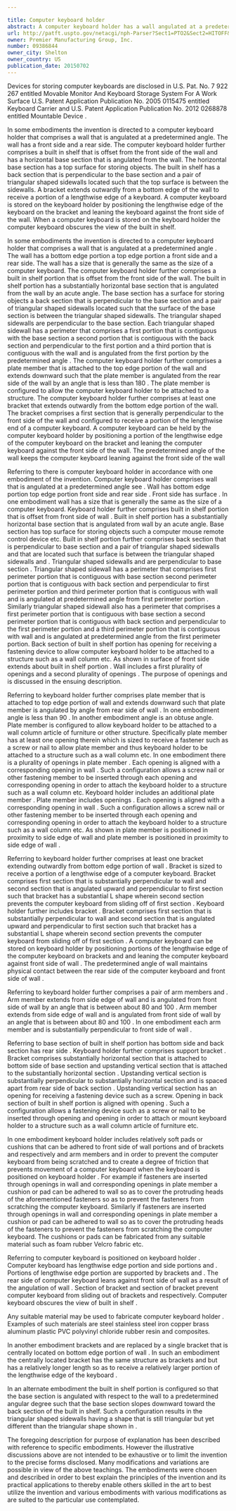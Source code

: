 ```yaml
---

title: Computer keyboard holder
abstract: A computer keyboard holder has a wall angulated at a predetermined angle. A built-in shelf is offset from the front side of the wall and has a horizontal base that is angulated from the wall. The horizontal base has a top surface for storing objects. The built-in shelf has a back that is perpendicular to the base and a pair of triangular shaped sidewalls located such that the top surface is between the sidewalls. A bracket extends outwardly from a bottom edge of the wall to receive a portion of a lengthwise edge of a keyboard. A keyboard is stored on the keyboard holder by positioning a portion of the lengthwise edge of the keyboard on the bracket and leaning the keyboard against the front side of the wall. When a keyboard is stored on the keyboard holder, the keyboard obscures the view of the built-in shelf.
url: http://patft.uspto.gov/netacgi/nph-Parser?Sect1=PTO2&Sect2=HITOFF&p=1&u=%2Fnetahtml%2FPTO%2Fsearch-adv.htm&r=1&f=G&l=50&d=PALL&S1=09386844&OS=09386844&RS=09386844
owner: Premier Manufacturing Group, Inc.
number: 09386844
owner_city: Shelton
owner_country: US
publication_date: 20150702
---
```

Devices for storing computer keyboards are disclosed in U.S. Pat. No. 7 922 267 entitled Movable Monitor And Keyboard Storage System For A Work Surface U.S. Patent Application Publication No. 2005 0115475 entitled Keyboard Carrier and U.S. Patent Application Publication No. 2012 0268878 entitled Mountable Device .

In some embodiments the invention is directed to a computer keyboard holder that comprises a wall that is angulated at a predetermined angle. The wall has a front side and a rear side. The computer keyboard holder further comprises a built in shelf that is offset from the front side of the wall and has a horizontal base section that is angulated from the wall. The horizontal base section has a top surface for storing objects. The built in shelf has a back section that is perpendicular to the base section and a pair of triangular shaped sidewalls located such that the top surface is between the sidewalls. A bracket extends outwardly from a bottom edge of the wall to receive a portion of a lengthwise edge of a keyboard. A computer keyboard is stored on the keyboard holder by positioning the lengthwise edge of the keyboard on the bracket and leaning the keyboard against the front side of the wall. When a computer keyboard is stored on the keyboard holder the computer keyboard obscures the view of the built in shelf.

In some embodiments the invention is directed to a computer keyboard holder that comprises a wall that is angulated at a predetermined angle . The wall has a bottom edge portion a top edge portion a front side and a rear side. The wall has a size that is generally the same as the size of a computer keyboard. The computer keyboard holder further comprises a built in shelf portion that is offset from the front side of the wall. The built in shelf portion has a substantially horizontal base section that is angulated from the wall by an acute angle. The base section has a surface for storing objects a back section that is perpendicular to the base section and a pair of triangular shaped sidewalls located such that the surface of the base section is between the triangular shaped sidewalls. The triangular shaped sidewalls are perpendicular to the base section. Each triangular shaped sidewall has a perimeter that comprises a first portion that is contiguous with the base section a second portion that is contiguous with the back section and perpendicular to the first portion and a third portion that is contiguous with the wall and is angulated from the first portion by the predetermined angle . The computer keyboard holder further comprises a plate member that is attached to the top edge portion of the wall and extends downward such that the plate member is angulated from the rear side of the wall by an angle that is less than 180 . The plate member is configured to allow the computer keyboard holder to be attached to a structure. The computer keyboard holder further comprises at least one bracket that extends outwardly from the bottom edge portion of the wall. The bracket comprises a first section that is generally perpendicular to the front side of the wall and configured to receive a portion of the lengthwise end of a computer keyboard. A computer keyboard can be held by the computer keyboard holder by positioning a portion of the lengthwise edge of the computer keyboard on the bracket and leaning the computer keyboard against the front side of the wall. The predetermined angle of the wall keeps the computer keyboard leaning against the front side of the wall

Referring to there is computer keyboard holder in accordance with one embodiment of the invention. Computer keyboard holder comprises wall that is angulated at a predetermined angle see . Wall has bottom edge portion top edge portion front side and rear side . Front side has surface . In one embodiment wall has a size that is generally the same as the size of a computer keyboard. Keyboard holder further comprises built in shelf portion that is offset from front side of wall . Built in shelf portion has a substantially horizontal base section that is angulated from wall by an acute angle. Base section has top surface for storing objects such a computer mouse remote control device etc. Built in shelf portion further comprises back section that is perpendicular to base section and a pair of triangular shaped sidewalls and that are located such that surface is between the triangular shaped sidewalls and . Triangular shaped sidewalls and are perpendicular to base section . Triangular shaped sidewall has a perimeter that comprises first perimeter portion that is contiguous with base section second perimeter portion that is contiguous with back section and perpendicular to first perimeter portion and third perimeter portion that is contiguous with wall and is angulated at predetermined angle from first perimeter portion . Similarly triangular shaped sidewall also has a perimeter that comprises a first perimeter portion that is contiguous with base section a second perimeter portion that is contiguous with back section and perpendicular to the first perimeter portion and a third perimeter portion that is contiguous with wall and is angulated at predetermined angle from the first perimeter portion. Back section of built in shelf portion has opening for receiving a fastening device to allow computer keyboard holder to be attached to a structure such as a wall column etc. As shown in surface of front side extends about built in shelf portion . Wall includes a first plurality of openings and a second plurality of openings . The purpose of openings and is discussed in the ensuing description.

Referring to keyboard holder further comprises plate member that is attached to top edge portion of wall and extends downward such that plate member is angulated by angle from rear side of wall . In one embodiment angle is less than 90 . In another embodiment angle is an obtuse angle. Plate member is configured to allow keyboard holder to be attached to a wall column article of furniture or other structure. Specifically plate member has at least one opening therein which is sized to receive a fastener such as a screw or nail to allow plate member and thus keyboard holder to be attached to a structure such as a wall column etc. In one embodiment there is a plurality of openings in plate member . Each opening is aligned with a corresponding opening in wall . Such a configuration allows a screw nail or other fastening member to be inserted through each opening and corresponding opening in order to attach the keyboard holder to a structure such as a wall column etc. Keyboard holder includes an additional plate member . Plate member includes openings . Each opening is aligned with a corresponding opening in wall . Such a configuration allows a screw nail or other fastening member to be inserted through each opening and corresponding opening in order to attach the keyboard holder to a structure such as a wall column etc. As shown in plate member is positioned in proximity to side edge of wall and plate member is positioned in proximity to side edge of wall .

Referring to keyboard holder further comprises at least one bracket extending outwardly from bottom edge portion of wall . Bracket is sized to receive a portion of a lengthwise edge of a computer keyboard. Bracket comprises first section that is substantially perpendicular to wall and second section that is angulated upward and perpendicular to first section such that bracket has a substantial L shape wherein second section prevents the computer keyboard from sliding off of first section . Keyboard holder further includes bracket . Bracket comprises first section that is substantially perpendicular to wall and second section that is angulated upward and perpendicular to first section such that bracket has a substantial L shape wherein second section prevents the computer keyboard from sliding off of first section . A computer keyboard can be stored on keyboard holder by positioning portions of the lengthwise edge of the computer keyboard on brackets and and leaning the computer keyboard against front side of wall . The predetermined angle of wall maintains physical contact between the rear side of the computer keyboard and front side of wall .

Referring to keyboard holder further comprises a pair of arm members and . Arm member extends from side edge of wall and is angulated from front side of wall by an angle that is between about 80 and 100 . Arm member extends from side edge of wall and is angulated from front side of wall by an angle that is between about 80 and 100 . In one embodiment each arm member and is substantially perpendicular to front side of wall .

Referring to base section of built in shelf portion has bottom side and back section has rear side . Keyboard holder further comprises support bracket . Bracket comprises substantially horizontal section that is attached to bottom side of base section and upstanding vertical section that is attached to the substantially horizontal section . Upstanding vertical section is substantially perpendicular to substantially horizontal section and is spaced apart from rear side of back section . Upstanding vertical section has an opening for receiving a fastening device such as a screw. Opening in back section of built in shelf portion is aligned with opening . Such a configuration allows a fastening device such as a screw or nail to be inserted through opening and opening in order to attach or mount keyboard holder to a structure such as a wall column article of furniture etc.

In one embodiment keyboard holder includes relatively soft pads or cushions that can be adhered to front side of wall portions and of brackets and respectively and arm members and in order to prevent the computer keyboard from being scratched and to create a degree of friction that prevents movement of a computer keyboard when the keyboard is positioned on keyboard holder . For example if fasteners are inserted through openings in wall and corresponding openings in plate member a cushion or pad can be adhered to wall so as to cover the protruding heads of the aforementioned fasteners so as to prevent the fasteners from scratching the computer keyboard. Similarly if fasteners are inserted through openings in wall and corresponding openings in plate member a cushion or pad can be adhered to wall so as to cover the protruding heads of the fasteners to prevent the fasteners from scratching the computer keyboard. The cushions or pads can be fabricated from any suitable material such as foam rubber Velcro fabric etc.

Referring to computer keyboard is positioned on keyboard holder . Computer keyboard has lengthwise edge portion and side portions and . Portions of lengthwise edge portion are supported by brackets and . The rear side of computer keyboard leans against front side of wall as a result of the angulation of wall . Section of bracket and section of bracket prevent computer keyboard from sliding out of brackets and respectively. Computer keyboard obscures the view of built in shelf .

Any suitable material may be used to fabricate computer keyboard holder . Examples of such materials are steel stainless steel iron copper brass aluminum plastic PVC polyvinyl chloride rubber resin and composites.

In another embodiment brackets and are replaced by a single bracket that is centrally located on bottom edge portion of wall . In such an embodiment the centrally located bracket has the same structure as brackets and but has a relatively longer length so as to receive a relatively larger portion of the lengthwise edge of the keyboard .

In an alternate embodiment the built in shelf portion is configured so that the base section is angulated with respect to the wall to a predetermined angular degree such that the base section slopes downward toward the back section of the built in shelf. Such a configuration results in the triangular shaped sidewalls having a shape that is still triangular but yet different than the triangular shape shown in .

The foregoing description for purpose of explanation has been described with reference to specific embodiments. However the illustrative discussions above are not intended to be exhaustive or to limit the invention to the precise forms disclosed. Many modifications and variations are possible in view of the above teachings. The embodiments were chosen and described in order to best explain the principles of the invention and its practical applications to thereby enable others skilled in the art to best utilize the invention and various embodiments with various modifications as are suited to the particular use contemplated.

